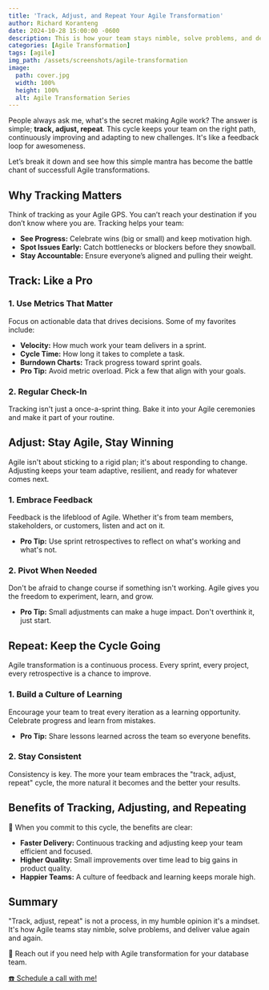 ```yaml
---
title: 'Track, Adjust, and Repeat Your Agile Transformation'
author: Richard Koranteng
date: 2024-10-28 15:00:00 -0600
description: This is how your team stays nimble, solve problems, and deliver value again and again.
categories: [Agile Transformation]
tags: [agile]
img_path: /assets/screenshots/agile-transformation
image:
  path: cover.jpg
  width: 100%
  height: 100%
  alt: Agile Transformation Series
---
```


People always ask me, what's the secret making Agile work? The answer is simple; **track, adjust, repeat**. This cycle keeps your team on the right path, continuously improving and adapting to new challenges. It's like a feedback loop for awesomeness.

Let’s break it down and see how this simple mantra has become the battle chant of successfull Agile transformations.

## Why Tracking Matters
Think of tracking as your Agile GPS. You can’t reach your destination if you don’t know where you are. Tracking helps your team:

* **See Progress:** Celebrate wins (big or small) and keep motivation high.
* **Spot Issues Early:** Catch bottlenecks or blockers before they snowball.
* **Stay Accountable:** Ensure everyone’s aligned and pulling their weight.

## Track: Like a Pro

### 1. Use Metrics That Matter
Focus on actionable data that drives decisions. Some of my favorites include:

* **Velocity:** How much work your team delivers in a sprint.
* **Cycle Time:** How long it takes to complete a task.
* **Burndown Charts:** Track progress toward sprint goals.
* **Pro Tip:** Avoid metric overload. Pick a few that align with your goals.

### 2. Regular Check-In
Tracking isn't just a once-a-sprint thing. Bake it into your Agile ceremonies and make it part of your routine.

## Adjust: Stay Agile, Stay Winning
Agile isn't about sticking to a rigid plan; it's about responding to change. Adjusting keeps your team adaptive, resilient, and ready for whatever comes next.

### 1. Embrace Feedback
Feedback is the lifeblood of Agile. Whether it's from team members, stakeholders, or customers, listen and act on it.
  * **Pro Tip:** Use sprint retrospectives to reflect on what's working and what's not.

### 2. Pivot When Needed
Don't be afraid to change course if something isn't working. Agile gives you the freedom to experiment, learn, and grow.
  * **Pro Tip:** Small adjustments can make a huge impact. Don't overthink it, just start.

## Repeat: Keep the Cycle Going
Agile transformation is a continuous process. Every sprint, every project, every retrospective is a chance to improve.

### 1. Build a Culture of Learning
Encourage your team to treat every iteration as a learning opportunity. Celebrate progress and learn from mistakes.
  * **Pro Tip:** Share lessons learned across the team so everyone benefits.

### 2. Stay Consistent
Consistency is key. The more your team embraces the "track, adjust, repeat" cycle, the more natural it becomes and the better your results.

## Benefits of Tracking, Adjusting, and Repeating
🔄 When you commit to this cycle, the benefits are clear:

* **Faster Delivery:** Continuous tracking and adjusting keep your team efficient and focused.
* **Higher Quality:** Small improvements over time lead to big gains in product quality.
* **Happier Teams:** A culture of feedback and learning keeps morale high.

## Summary
"Track, adjust, repeat" is not a process, in my humble opinion it's a mindset. It's how Agile teams stay nimble, solve problems, and deliver value again and again.

🚀 Reach out if you need help with Agile transformation for your database team.

 [☎️ Schedule a call with me!](https://calendly.com/rkkoranteng/free-consultation)
